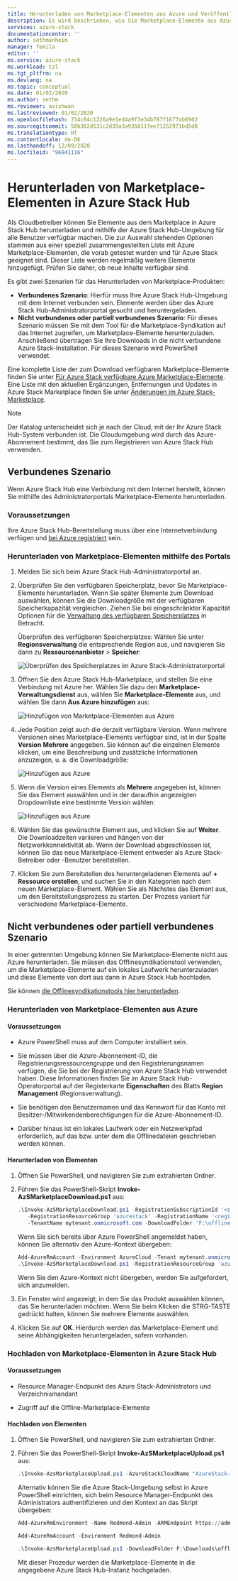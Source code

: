 ```yaml
---
title: Herunterladen von Marketplace-Elementen aus Azure und Veröffentlichen in Azure Stack | Microsoft-Dokumentation
description: Es wird beschrieben, wie Sie Marketplace-Elemente aus Azure herunterladen und in Azure Stack veröffentlichen.
services: azure-stack
documentationcenter: ''
author: sethmanheim
manager: femila
editor: ''
ms.service: azure-stack
ms.workload: tzl
ms.tgt_pltfrm: na
ms.devlang: na
ms.topic: conceptual
ms.date: 01/02/2020
ms.author: sethm
ms.reviewer: avishwan
ms.lastreviewed: 01/02/2020
ms.openlocfilehash: 734c84c1226a9e1ed4a9f3e34b787f1677ab6902
ms.sourcegitcommit: 50b362d531c2d35a3a935811fee71252971bd5d8
ms.translationtype: HT
ms.contentlocale: de-DE
ms.lasthandoff: 12/09/2020
ms.locfileid: "96941116"
---
```

# <a name="download-marketplace-items-to-azure-stack-hub"></a>Herunterladen von Marketplace-Elementen in Azure Stack Hub 

Als Cloudbetreiber können Sie Elemente aus dem Marketplace in Azure Stack Hub herunterladen und mithilfe der Azure Stack Hub-Umgebung für alle Benutzer verfügbar machen. Die zur Auswahl stehenden Optionen stammen aus einer speziell zusammengestellten Liste mit Azure Marketplace-Elementen, die vorab getestet wurden und für Azure Stack geeignet sind. Dieser Liste werden regelmäßig weitere Elemente hinzugefügt. Prüfen Sie daher, ob neue Inhalte verfügbar sind.

Es gibt zwei Szenarien für das Herunterladen von Marketplace-Produkten:

- **Verbundenes Szenario**: Hierfür muss Ihre Azure Stack Hub-Umgebung mit dem Internet verbunden sein. Elemente werden über das Azure Stack Hub-Administratorportal gesucht und heruntergeladen.
- **Nicht verbundenes oder partiell verbundenes Szenario**: Für dieses Szenario müssen Sie mit dem Tool für die Marketplace-Syndikation auf das Internet zugreifen, um Marketplace-Elemente herunterzuladen. Anschließend übertragen Sie Ihre Downloads in die nicht verbundene Azure Stack-Installation. Für dieses Szenario wird PowerShell verwendet.

Eine komplette Liste der zum Download verfügbaren Marketplace-Elemente finden Sie unter [Für Azure Stack verfügbare Azure Marketplace-Elemente](../../operator/azure-stack-marketplace-azure-items.md). Eine Liste mit den aktuellen Ergänzungen, Entfernungen und Updates in Azure Stack Marketplace finden Sie unter [Änderungen im Azure Stack-Marketplace](../../operator/azure-stack-marketplace-changes.md).

> [!NOTE]
> Der Katalog unterscheidet sich je nach der Cloud, mit der Ihr Azure Stack Hub-System verbunden ist. Die Cloudumgebung wird durch das Azure-Abonnement bestimmt, das Sie zum Registrieren von Azure Stack Hub verwenden.

## <a name="connected-scenario"></a>Verbundenes Szenario

Wenn Azure Stack Hub eine Verbindung mit dem Internet herstellt, können Sie mithilfe des Administratorportals Marketplace-Elemente herunterladen.

### <a name="prerequisites"></a>Voraussetzungen

Ihre Azure Stack Hub-Bereitstellung muss über eine Internetverbindung verfügen und [bei Azure registriert](registration-tzl.md) sein.

### <a name="use-the-portal-to-download-marketplace-items"></a>Herunterladen von Marketplace-Elementen mithilfe des Portals

1. Melden Sie sich beim Azure Stack Hub-Administratorportal an.

2. Überprüfen Sie den verfügbaren Speicherplatz, bevor Sie Marketplace-Elemente herunterladen. Wenn Sie später Elemente zum Download auswählen, können Sie die Downloadgröße mit der verfügbaren Speicherkapazität vergleichen. Ziehen Sie bei eingeschränkter Kapazität Optionen für die [Verwaltung des verfügbaren Speicherplatzes](../../operator/azure-stack-manage-storage-shares.md#manage-available-space) in Betracht.

   Überprüfen des verfügbaren Speicherplatzes: Wählen Sie unter **Regionsverwaltung** die entsprechende Region aus, und navigieren Sie dann zu **Ressourcenanbieter** > **Speicher**:

   ![Überprüfen des Speicherplatzes im Azure Stack-Administratorportal](media/azure-stack-download-azure-marketplace-item-tzl/storage.png)

3. Öffnen Sie den Azure Stack Hub-Marketplace, und stellen Sie eine Verbindung mit Azure her. Wählen Sie dazu den **Marketplace-Verwaltungsdienst** aus, wählen Sie **Marketplace-Elemente** aus, und wählen Sie dann **Aus Azure hinzufügen** aus:

   ![Hinzufügen von Marketplace-Elementen aus Azure](media/azure-stack-download-azure-marketplace-item-tzl/marketplace.png)

4. Jede Position zeigt auch die derzeit verfügbare Version. Wenn mehrere Versionen eines Marketplace-Elements verfügbar sind, ist in der Spalte **Version** **Mehrere** angegeben. Sie können auf die einzelnen Elemente klicken, um eine Beschreibung und zusätzliche Informationen anzuzeigen, u. a. die Downloadgröße:

   ![Hinzufügen aus Azure](media/azure-stack-download-azure-marketplace-item-tzl/add-from-azure1.png)

5. Wenn die Version eines Elements als **Mehrere** angegeben ist, können Sie das Element auswählen und in der daraufhin angezeigten Dropdownliste eine bestimmte Version wählen:

   ![Hinzufügen aus Azure](media/azure-stack-download-azure-marketplace-item-tzl/add-from-azure3.png)

6. Wählen Sie das gewünschte Element aus, und klicken Sie auf **Weiter**. Die Downloadzeiten variieren und hängen von der Netzwerkkonnektivität ab. Wenn der Download abgeschlossen ist, können Sie das neue Marketplace-Element entweder als Azure Stack-Betreiber oder -Benutzer bereitstellen.

7. Klicken Sie zum Bereitstellen des heruntergeladenen Elements auf **+ Ressource erstellen**, und suchen Sie in den Kategorien nach dem neuen Marketplace-Element. Wählen Sie als Nächstes das Element aus, um den Bereitstellungsprozess zu starten. Der Prozess variiert für verschiedene Marketplace-Elemente.

## <a name="disconnected-or-a-partially-connected-scenario"></a>Nicht verbundenes oder partiell verbundenes Szenario

In einer getrennten Umgebung können Sie Marketplace-Elemente nicht aus Azure herunterladen. Sie müssen das Offlinesyndikationstool verwenden, um die Marketplace-Elemente auf ein lokales Laufwerk herunterzuladen und diese Elemente von dort aus dann in Azure Stack Hub hochladen.

Sie können [die Offlinesyndikationstools hier herunterladen](https://aka.ms/azsSyndicationtool).

### <a name="download-marketplace-items-from-azure"></a>Herunterladen von Marketplace-Elementen aus Azure

#### <a name="prerequisites"></a>Voraussetzungen

- Azure PowerShell muss auf dem Computer installiert sein.

- Sie müssen über die Azure-Abonnement-ID, die Registrierungsressourcengruppe und den Registrierungsnamen verfügen, die Sie bei der Registrierung von Azure Stack Hub verwendet haben. Diese Informationen finden Sie im Azure Stack Hub-Operatorportal auf der Registerkarte **Eigenschaften** des Blatts **Region Management** (Regionsverwaltung).

- Sie benötigen den Benutzernamen und das Kennwort für das Konto mit Besitzer-/Mitwirkendenberechtigungen für die Azure-Abonnement-ID.

- Darüber hinaus ist ein lokales Laufwerk oder ein Netzwerkpfad erforderlich, auf das bzw. unter dem die Offlinedateien geschrieben werden können.

#### <a name="download-items"></a>Herunterladen von Elementen

1. Öffnen Sie PowerShell, und navigieren Sie zum extrahierten Ordner.

2. Führen Sie das PowerShell-Skript **Invoke-AzSMarketplaceDownload.ps1** aus:

    ```powershell
    .\Invoke-AzSMarketplaceDownload.ps1 -RegistrationSubscriptionId '<subscription ID>' ` 
       -RegistrationResourceGroup 'azurestack' -RegistrationName '<registration name>' `
       -TenantName mytenant.onmicrosoft.com -DownloadFolder 'F:\offlineSyndication'
    ```

    Wenn Sie sich bereits über Azure PowerShell angemeldet haben, können Sie alternativ den Azure-Kontext übergeben:

    ```powershell
    Add-AzureRmAccount -Environment AzureCloud -Tenant mytenant.onmicrosoft.com 
    .\Invoke-AzSMarketplaceDownload.ps1 -RegistrationResourceGroup 'azurestack' -RegistrationName '<registration name>' -DownloadFolder 'F:\offlineSyndication' -AzureContext $(Get-AzureRMContext)
    ```

    Wenn Sie den Azure-Kontext nicht übergeben, werden Sie aufgefordert, sich anzumelden.

3. Ein Fenster wird angezeigt, in dem Sie das Produkt auswählen können, das Sie herunterladen möchten. Wenn Sie beim Klicken die STRG-TASTE gedrückt halten, können Sie mehrere Elemente auswählen.

4. Klicken Sie auf **OK**. Hierdurch werden das Marketplace-Element und seine Abhängigkeiten heruntergeladen, sofern vorhanden.

### <a name="upload-marketplace-items-to-azure-stack-hub"></a>Hochladen von Marketplace-Elementen in Azure Stack Hub

#### <a name="prerequisites"></a>Voraussetzungen

- Resource Manager-Endpunkt des Azure Stack-Administrators und Verzeichnismandant

- Zugriff auf die Offline-Marketplace-Elemente

#### <a name="upload-items"></a>Hochladen von Elementen

1. Öffnen Sie PowerShell, und navigieren Sie zum extrahierten Ordner.

2. Führen Sie das PowerShell-Skript **Invoke-AzSMarketplaceUpload.ps1** aus:

    ```powershell
    .\Invoke-AzsMarketplaceUpload.ps1 -AzureStackCloudName "AzureStack-Admin" -AzureStackAdminARMEndpoint https://adminmanagement.<region>.<fqdn> -TenantName mytenant.onmicrosoft.com -DownloadFolder F:\offlineSyndication
    ```

    Alternativ können Sie die Azure Stack-Umgebung selbst in Azure PowerShell einrichten, sich beim Resource Manager-Endpunkt des Administrators authentifizieren und den Kontext an das Skript übergeben:

    ```powershell
    Add-AzureRmEnvironment -Name Redmond-Admin -ARMEndpoint https://adminmanagement.redmond.azurestack.corp.microsoft.com

    Add-AzureRmAccount -Environment Redmond-Admin

    .\Invoke-AzsMarketplaceUpload.ps1 -DownloadFolder F:\Downloads\offlining -AzureContext $(Get-AzureRmContext)
    ```

    Mit dieser Prozedur werden die Marketplace-Elemente in die angegebene Azure Stack Hub-Instanz hochgeladen.
